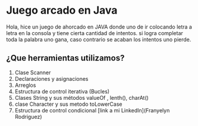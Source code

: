 # Juego arcado en Java  

Hola, hice un juego de ahorcado en JAVA donde uno de ir colocando letra a letra en la consola y tiene cierta cantidad de intentos. si logra completar toda la palabra uno gana, caso contrario se acaban los intentos uno pierde.

## ¿Que herramientas utilizamos?

1. Clase Scanner 
2.   Declaraciones y asignaciones
3. Arreglos
4. Estructura de control iterativa (Bucles)
5. Clases String y sus métodos valueOf , lenth(), charAt()
6. clase Character  y sus metodo toLowerCase 
7. Estructura de control condicional
[link a mi LinkedIn](Franyelyn Rodriguez)